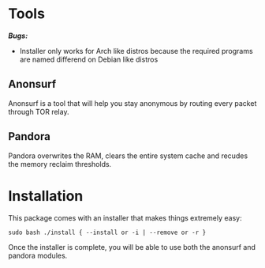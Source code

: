 # Tools
***Bugs:***
* Installer only works for Arch like distros because the required programs are named differend on Debian like distros

## Anonsurf
Anonsurf is a tool that will help you stay anonymous by routing every packet through TOR relay.


## Pandora
Pandora overwrites the RAM, clears the entire system cache and recudes the memory reclaim thresholds.


# Installation
This package comes with an installer that makes things extremely easy:
```
sudo bash ./install { --install or -i | --remove or -r }
```
Once the installer is complete, you will be able to use both the anonsurf and pandora modules.

